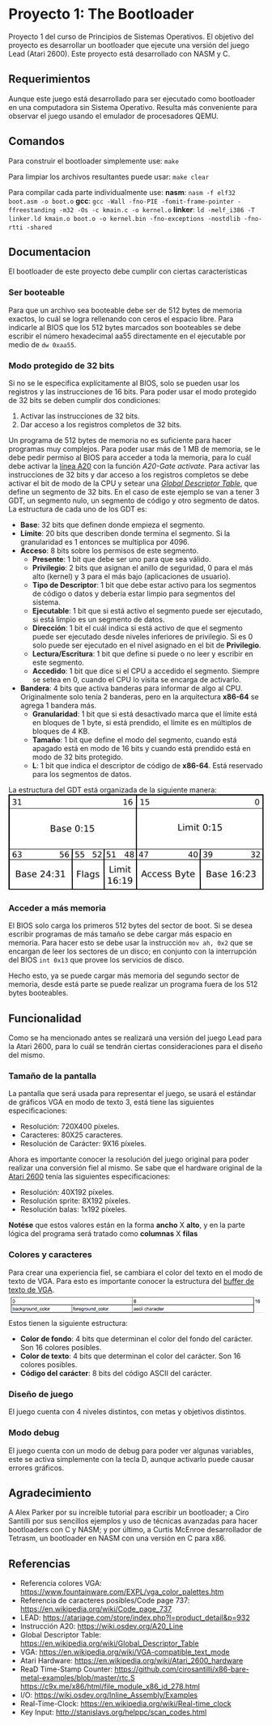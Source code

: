 # Proyecto 1: The Bootloader

Proyecto 1 del curso de Principios de Sistemas Operativos. El objetivo del proyecto es desarrollar un bootloader que ejecute una versión del juego Lead (Atari 2600). Este proyecto está desarrollado con NASM y C.

## Requerimientos

Aunque este juego está desarrollado para ser ejecutado como bootloader en una computadora sin Sistema Operativo. Resulta más conveniente para observar el juego usando el emulador de procesadores QEMU.

## Comandos

Para construir el bootloader simplemente use:
`make`

Para limpiar los archivos resultantes puede usar:
`make clear`

Para compilar cada parte individualmente use:
**nasm**: `nasm -f elf32 boot.asm -o boot.o`
**gcc**: `gcc -Wall -fno-PIE -fomit-frame-pointer -ffreestanding -m32 -Os -c kmain.c -o kernel.o`
**linker**: `ld -melf_i386 -T linker.ld kmain.o boot.o -o kernel.bin -fno-exceptions -nostdlib -fno-rtti -shared`

## Documentacion

El bootloader de este proyecto debe cumplir con ciertas características

### Ser booteable

Para que un archivo sea booteable debe ser de 512 bytes de memoria exactos, lo cuál se logra rellenando con ceros el espacio libre. Para indicarle al BIOS que los 512 bytes marcados son booteables se debe escribir el número hexadecimal aa55 directamente en el ejecutable por medio de `dw 0xaa55`.

### Modo protegido de 32 bits

Si no se le especifica explícitamente al BIOS, solo se pueden usar los registros y las instrucciones de 16 bits. Para poder usar el modo protegido de 32 bits se deben cumplir dos condiciones:
1. Activar las instrucciones de 32 bits.
2. Dar acceso a los registros completos de 32 bits.

Un programa de 512 bytes de memoria no es suficiente para hacer programas muy complejos. Para poder usar más de 1 MB de memoria, se le debe pedir permiso al BIOS para acceder a toda la memoria, para lo cuál debe activar la [línea A20](https://wiki.osdev.org/A20_Line) con la función *A20-Gate activate*.
Para activar las instrucciones de 32 bits y dar acceso a los registros completos se debe activar el bit de modo de la CPU y setear una [*Global Descriptor Table*](https://en.wikipedia.org/wiki/Global_Descriptor_Table), que define un segmento de 32 bits.
En el caso de este ejemplo se van a tener 3 GDT, un segmento nulo, un segmento de código y otro segmento de datos. La estructura de cada uno de los GDT es:
* **Base**: 32 bits que definen donde empieza el segmento.
* **Límite**: 20 bits que describen donde termina el segmento. Si la granularidad es 1 entonces se multiplica por 4096.
* **Acceso**: 8 bits sobre los permisos de este segmento.
  * **Presente**: 1 bit que debe ser uno para que sea válido.
  * **Privilegio**: 2 bits que asignan el anillo de seguridad, 0 para el más alto (kernel) y 3 para el más bajo (aplicaciones de usuario).
  * **Tipo de Descriptor**: 1 bit que debe estar activo para los segmentos de código o datos y debería estar limpio para segmentos del sistema.
  * **Ejecutable**: 1 bit que si está activo el segmento puede ser ejecutado, si está limpio es un segmento de datos.
  * **Dirección**: 1 bit el cuál indica si está activo de que el segmento puede ser ejecutado desde niveles inferiores de privilegio. Si es 0 solo puede ser ejecutado en el nivel asignado en el bit de **Privilegio**.
  * **Lectura/Escritura**: 1 bit que define si puede o no leer y escribir en este segmento.
  * **Accedido**: 1 bit que dice si el CPU a accedido el segmento. Siempre se setea en 0, cuando el CPU lo visita se encarga de activarlo.
* **Bandera**: 4 bits que activa banderas para informar de algo al CPU. Originalmente solo tenía 2 banderas, pero en la arquitectura **x86-64** se agrega 1 bandera más.
  * **Granularidad**: 1 bit que si está desactivado marca que el límite está en bloques de 1 byte, si está prendido, el límite es en múltiplos de bloques de 4 KB.
  * **Tamaño**: 1 bit que define el modo del segmento, cuando está apagado está en modo de 16 bits y cuando está prendido está en modo de 32 bits protegido.
  * **L**: 1 bit que indica el descriptor de código de **x86-64**. Está reservado para los segmentos de datos.

La estructura del GDT está organizada de la siguiente manera:
![Diseño de un GDT](/Imagenes/GDT_Entry_Layout.png)

### Acceder a más memoria

El BIOS solo carga los primeros 512 bytes del sector de boot. Si se desea escribir programas de más tamaño se debe cargar más espacio en memoria. Para hacer esto se debe usar la instrucción `mov ah, 0x2` que se encargan de leer los sectores de un disco; en conjunto con la interrupción del BIOS `int 0x13` que provee los servicios de disco.

Hecho esto, ya se puede cargar más memoria del segundo sector de memoria, desde está parte se puede realizar un programa fuera de los 512 bytes booteables.

## Funcionalidad

Como se ha mencionado antes se realizará una versión del juego Lead para la Atari 2600, para lo cuál se tendrán ciertas consideraciones para el diseño del mismo.

### Tamaño de la pantalla

La pantalla que será usada para representar el juego, se usará el estándar de gráficos VGA en modo de texto 3, está tiene las siguientes especificaciones:
* Resolución: 720X400 píxeles.
* Caracteres: 80X25 caracteres.
* Resolución de Carácter: 9X16 píxeles.

Ahora es importante conocer la resolución del juego original para poder realizar una conversión fiel al mismo. Se sabe que el hardware original de la [Atari 2600](https://en.wikipedia.org/wiki/Atari_2600_hardware) tenía las siguientes especificaciones:
* Resolución: 40X192 píxeles.
* Resolución sprite: 8X192 píxeles.
* Resolución balas: 1x192 píxeles.

**Notése** que estos valores están en la forma **ancho** X **alto**, y en la parte lógica del programa será tratado como **columnas** X **filas**

### Colores y caracteres

Para crear una experiencia fiel, se cambiara el color del texto en el modo de texto de VGA. Para esto es importante conocer la estructura del [buffer de texto de VGA](https://en.wikipedia.org/wiki/VGA-compatible_text_mode).
![Diseño de un Carácter en VGA](/Imagenes/VGA_Character_Layout.png)
Estos tienen la siguiente estructura:
* **Color de fondo**: 4 bits que determinan el color del fondo del carácter. Son 16 colores posibles.
* **Color de texto**: 4 bits que determinan el color del carácter. Son 16 colores posibles.
* **Código del carácter**: 8 bits del código ASCII del carácter.

### Diseño de juego

El juego cuenta con 4 niveles distintos, con metas y objetivos distintos.

### Modo debug

El juego cuenta con un modo de debug para poder ver algunas variables, este se activa simplemente con la tecla D, aunque activarlo puede causar errores gráficos.

## Agradecimiento

A Alex Parker por su increíble tutorial para escribir un bootloader; a Ciro Santilli por sus sencillos ejemplos y uso de técnicas avanzadas para hacer bootloaders con C y NASM; y por último, a Curtis McEnroe desarrollador de Tetrasm, un bootloader en NASM con una versión en C para x86.

## Referencias
* Referencia colores VGA: https://www.fountainware.com/EXPL/vga_color_palettes.htm
* Referencia de caracteres posibles/Code page 737: https://en.wikipedia.org/wiki/Code_page_737
* LEAD: https://atariage.com/store/index.php?l=product_detail&p=932
* Instrucción A20: https://wiki.osdev.org/A20_Line
* Global Descriptor Table: https://en.wikipedia.org/wiki/Global_Descriptor_Table
* VGA: https://en.wikipedia.org/wiki/VGA-compatible_text_mode
* Atari Hardware: https://en.wikipedia.org/wiki/Atari_2600_hardware
* ReaD Time-Stamp Counter:
https://github.com/cirosantilli/x86-bare-metal-examples/blob/master/rtc.S
https://c9x.me/x86/html/file_module_x86_id_278.html
* I/O: https://wiki.osdev.org/Inline_Assembly/Examples
* Real-Time-Clock: https://en.wikipedia.org/wiki/Real-time_clock
* Key Input: http://stanislavs.org/helppc/scan_codes.html
